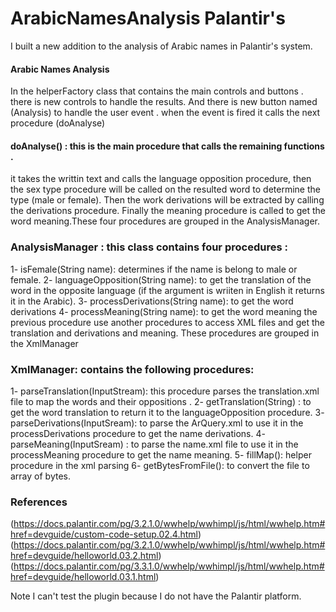 ArabicNamesAnalysis Palantir's
===============================

I built a new addition to the analysis of Arabic names in Palantir's system.


#### Arabic Names Analysis

In the helperFactory class that contains the main controls and  buttons . there is new controls to handle the results. And there is new button named (Analysis) to handle the user event . when the event is fired it calls the next procedure (doAnalyse)


#### doAnalyse() : this is the main procedure that calls the remaining functions .

it takes the writtin text and calls the language opposition procedure, then the sex type procedure will be called on the resulted word to determine the type (male or female). Then the work derivations will be extracted by calling the derivations procedure. Finally the meaning procedure is called to get the word meaning.These four procedures are grouped in the AnalysisManager.



### AnalysisManager : this class contains four procedures : 
1- isFemale(String name): determines if the name is belong to male or female.
2- languageOpposition(String name): to get the translation of the word in the opposite language (if the argument is wriiten in English it returns it in the Arabic). 
3- processDerivations(String name): to get the word derivations 
4- processMeaning(String name): to get the word meaning the previous procedure use another procedures to access XML files and get the translation and derivations and meaning. These procedures are grouped in the XmlManager



### XmlManager: contains the following procedures: 
1- parseTranslation(InputStream): this procedure parses the translation.xml file to map the words and their oppositions .
2- getTranslation(String) : to get the word translation to return it to the languageOpposition procedure.
3- parseDerivations(InputSream): to parse the ArQuery.xml to use it in the processDerivations procedure to get the name derivations.
4- parseMeaning(InputSream) : to parse the name.xml file to use it in the processMeaning procedure to get the name meaning.
5- fillMap(): helper procedure in the xml parsing 
6- getBytesFromFile(): to convert the file to array of bytes.


### References

(https://docs.palantir.com/pg/3.2.1.0/wwhelp/wwhimpl/js/html/wwhelp.htm#href=devguide/custom-code-setup.02.4.html)
(https://docs.palantir.com/pg/3.2.1.0/wwhelp/wwhimpl/js/html/wwhelp.htm#href=devguide/helloworld.03.2.html)
(https://docs.palantir.com/pg/3.3.1.0/wwhelp/wwhimpl/js/html/wwhelp.htm#href=devguide/helloworld.03.1.html)


Note I can't test the plugin because I do not have the Palantir platform.
